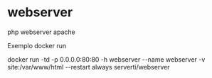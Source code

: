 # webserver
php webserver apache

Exemplo docker run

docker run -td -p 0.0.0.0:80:80 -h webserver --name webserver -v site:/var/www/html --restart always serverti/webserver

